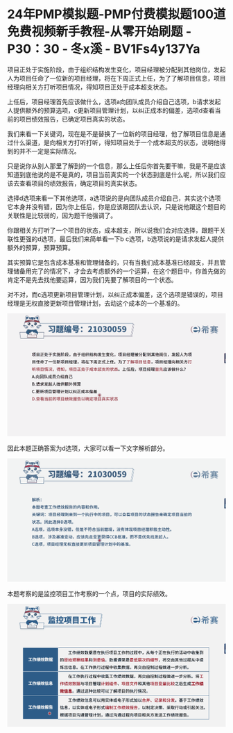 # 24年PMP模拟题-PMP付费模拟题100道免费视频新手教程-从零开始刷题 - P30：30 - 冬x溪 - BV1Fs4y137Ya

项目正处于实施阶段，由于组织结构发生变化，项目经理被分配到其他岗位，发起人为项目任命了一位新的项目经理，将在下周正式上任，为了了解项目信息，项目经理向相关方打听项目情况，得知项目正处于成本超支状态。

上任后，项目经理首先应该做什么，选项a向团队成员介绍自己选项，b请求发起人提供额外的预算选项，c更新项目管理计划，以纠正成本的偏差，选项d查看当前的项目绩效报告，已确定项目真实的状态。

我们来看一下关键词，现在是不是替换了一位新的项目经理，他了解项目信息是通过什么渠道，是向相关方打听打听，得知项目处于一个成本超支的状态，说明他得到的并不一定是实际情况。

只是说你从别人那里了解到的一个信息，那么上任后你首先要干嘛，我是不是应该知道到底他说的是不是真的，项目当前真实的一个状态到底是什么呢，所以我们应该去查看项目的绩效报告，确定项目的真实状态。

选择d选项来看一下其他选项，a选项说的是向团队成员介绍自己，其实这个选项它本身并没有错，因为你上任后，你是应该跟团队去认识，只是说他跟这个题目的关联性是比较弱的，因为题干他强调了。

你跟相关方打听了一个项目的状态，成本超支，所以说我们会对应选择，跟题干关联性更强的d选项，最后我们来简单看一下b c选项，b选项说的是请求发起人提供额外的预算，预算预算。

其实预算它是包含成本基准和管理储备的，只有当我们成本基准已经超支，并且管理储备用完了的情况下，才会去考虑额外的一个运算，在这个题目中，你首先做的肯定不是先去找他要运算，因为我们先要了解项目的一个状态。

对不对，而c选项更新项目管理计划，以纠正成本偏差，这个选项是错误的，项目经理是无权直接更新项目管理计划，去动这个成本的一个基准的。



![](img/2b1e940ad11ba7a2a35373f8c4e11eee_1.png)

因此本题正确答案为d选项，大家可以看一下文字解析部分。

![](img/2b1e940ad11ba7a2a35373f8c4e11eee_3.png)

本题考察的是监控项目工作考察的一个点，项目的实际绩效。

![](img/2b1e940ad11ba7a2a35373f8c4e11eee_5.png)